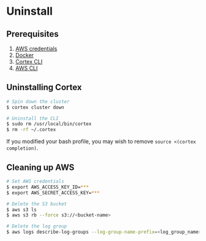 # Uninstall

## Prerequisites

1. [AWS credentials](aws.md)
2. [Docker](https://docs.docker.com/install)
3. [Cortex CLI](install.md)
4. [AWS CLI](https://aws.amazon.com/cli)

## Uninstalling Cortex

```bash
# Spin down the cluster
$ cortex cluster down

# Uninstall the CLI
$ sudo rm /usr/local/bin/cortex
$ rm -rf ~/.cortex
```

If you modified your bash profile, you may wish to remove `source <(cortex completion)`.

## Cleaning up AWS

```bash
# Set AWS credentials
$ export AWS_ACCESS_KEY_ID=***
$ export AWS_SECRET_ACCESS_KEY=***

# Delete the S3 bucket
$ aws s3 ls
$ aws s3 rb --force s3://<bucket-name>

# Delete the log group
$ aws logs describe-log-groups --log-group-name-prefix=<log_group_name> --query logGroups[*].[logGroupName] --output text | xargs -I {} aws logs delete-log-group --log-group-name {}
```

